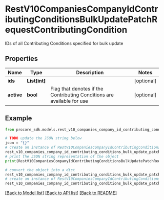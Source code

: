 # RestV10CompaniesCompanyIdContributingConditionsBulkUpdatePatchRequestContributingCondition

IDs of all Contributing Conditions specified for bulk update

## Properties

Name | Type | Description | Notes
------------ | ------------- | ------------- | -------------
**ids** | **List[int]** |  | [optional] 
**active** | **bool** | Flag that denotes if the Contributing Conditions are available for use | [optional] 

## Example

```python
from procore_sdk.models.rest_v10_companies_company_id_contributing_conditions_bulk_update_patch_request_contributing_condition import RestV10CompaniesCompanyIdContributingConditionsBulkUpdatePatchRequestContributingCondition

# TODO update the JSON string below
json = "{}"
# create an instance of RestV10CompaniesCompanyIdContributingConditionsBulkUpdatePatchRequestContributingCondition from a JSON string
rest_v10_companies_company_id_contributing_conditions_bulk_update_patch_request_contributing_condition_instance = RestV10CompaniesCompanyIdContributingConditionsBulkUpdatePatchRequestContributingCondition.from_json(json)
# print the JSON string representation of the object
print(RestV10CompaniesCompanyIdContributingConditionsBulkUpdatePatchRequestContributingCondition.to_json())

# convert the object into a dict
rest_v10_companies_company_id_contributing_conditions_bulk_update_patch_request_contributing_condition_dict = rest_v10_companies_company_id_contributing_conditions_bulk_update_patch_request_contributing_condition_instance.to_dict()
# create an instance of RestV10CompaniesCompanyIdContributingConditionsBulkUpdatePatchRequestContributingCondition from a dict
rest_v10_companies_company_id_contributing_conditions_bulk_update_patch_request_contributing_condition_from_dict = RestV10CompaniesCompanyIdContributingConditionsBulkUpdatePatchRequestContributingCondition.from_dict(rest_v10_companies_company_id_contributing_conditions_bulk_update_patch_request_contributing_condition_dict)
```
[[Back to Model list]](../README.md#documentation-for-models) [[Back to API list]](../README.md#documentation-for-api-endpoints) [[Back to README]](../README.md)


